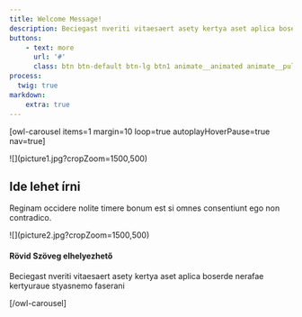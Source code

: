 ```yaml
---
title: Welcome Message!
description: Beciegast nveriti vitaesaert asety kertya aset aplica boserde nerafae kertyuraue styasnemo faserani  iasera khatrsasas ptaiadeser daesraeds. Casrolern atur aut oditaut. onsequuntur magni dolqui ratione voluptatemsequi nesciunt orasario jauystase joasuaserya vytarsa numquam eius modi teincidunt, ut labore et dolore magnam liaseras.
buttons:
    - text: more
      url: '#'
      class: btn btn-default btn-lg btn1 animate__animated animate__pulse animate__infinite     
process:
  twig: true
markdown:
    extra: true
---
```


[owl-carousel items=1 margin=10 loop=true autoplayHoverPause=true nav=true]
<div id="carousel" class="carousel-container" markdown=1>
  ![](picture1.jpg?cropZoom=1500,500)
  <div class="carousel-textblock">
    <h2>Ide lehet írni</h2>
    <p>Reginam occidere nolite timere bonum est si omnes consentiunt ego non contradico.</p>
    <!--
    <a href="#" class="btn btn-primary carousel-btn animate__animated animate__infinite animate__pulse ">Gomb</a>
    -->
  </div>
</div>
<div class="carousel-container" markdown=1>
  ![](picture2.jpg?cropZoom=1500,500)
  <div class="carousel-textblock">
    <h4>Rövid Szöveg elhelyezhető</h4>
    <p>Beciegast nveriti vitaesaert asety kertya aset aplica boserde nerafae kertyuraue styasnemo faserani </p>
  </div>
</div>
[/owl-carousel]


<!--
[owl-carousel items=1 margin=10 ]
<div class="mycarousel" style="background-image: url({{ page.media['picture1.jpg'].url }});">
  <div class="carousel-textbox">
    <h2>This is panel 1</h2>
    <p>foo</p>
  </div>
</div>
<div class="mycarousel" style="background: url({{ page.media['picture2.jpg'].url }});">
  <h2>This is panel 2</h2>
  <p>foo</p>
</div>
[/owl-carousel]
-->
